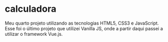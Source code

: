 # calculadora
Meu quarto projeto utilizando as tecnologias HTML5, CSS3 e JavaScript. Esse foi o último projeto que utilizei Vanilla JS, onde a partir daqui passei a utilizar o framework Vue.js.
